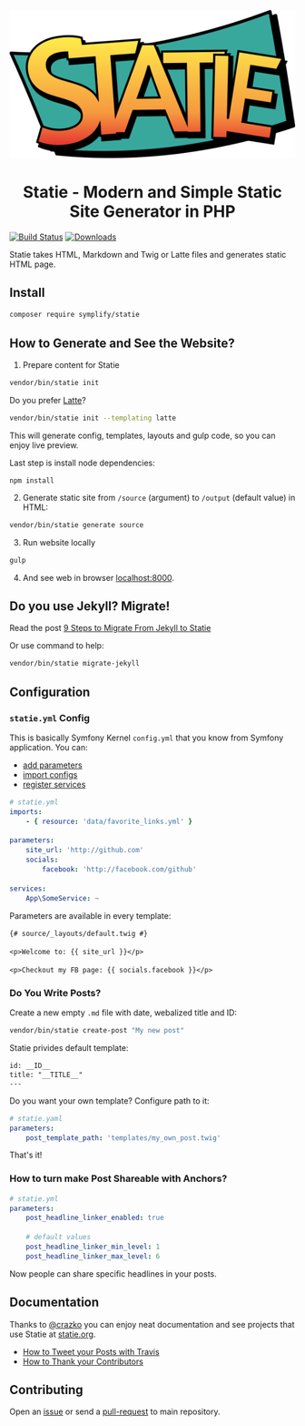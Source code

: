 <p align="center">
    <img src="docs/logo.svg">
</p>

<h1 align="center">Statie - Modern and Simple Static Site Generator in PHP</h1>

[![Build Status](https://img.shields.io/travis/Symplify/Statie/master.svg?style=flat-square)](https://travis-ci.org/Symplify/Statie)
[![Downloads](https://img.shields.io/packagist/dt/symplify/statie.svg?style=flat-square)](https://packagist.org/packages/symplify/statie/stats)

Statie takes HTML, Markdown and Twig or Latte files and generates static HTML page.

## Install

```bash
composer require symplify/statie
```

## How to Generate and See the Website?

1. Prepare content for Statie

```bash
vendor/bin/statie init
```

Do you prefer [Latte](https://github.com/nette/latte)?

```bash
vendor/bin/statie init --templating latte
```

This will generate config, templates, layouts and gulp code, so you can enjoy live preview.

Last step is install node dependencies:

```
npm install
```

2. Generate static site from `/source` (argument) to `/output` (default value) in HTML:

```bash
vendor/bin/statie generate source
```

3. Run website locally

```bash
gulp
```

4. And see web in browser [localhost:8000](http://localhost:8000).

## Do you use Jekyll? Migrate!

Read the post [9 Steps to Migrate From Jekyll to Statie](https://www.tomasvotruba.cz/blog/2019/01/10/9-steps-to-migrate-from-jekyll-to-statie/)

Or use command to help:

```bash
vendor/bin/statie migrate-jekyll
```

## Configuration

### `statie.yml` Config

This is basically Symfony Kernel `config.yml` that you know from Symfony application. You can:

- [add parameters](https://symfony.com/doc/current/service_container/parameters.html)
- [import configs](http://symfony.com/doc/current/service_container/import.html)
- [register services](https://symfony.com/doc/current/service_container.html)

```yaml
# statie.yml
imports:
    - { resource: 'data/favorite_links.yml' }

parameters:
    site_url: 'http://github.com'
    socials:
        facebook: 'http://facebook.com/github'

services:
    App\SomeService: ~
```

Parameters are available in every template:

```twig
{# source/_layouts/default.twig #}

<p>Welcome to: {{ site_url }}</p>

<p>Checkout my FB page: {{ socials.facebook }}</p>
```

### Do You Write Posts?

Create a new empty `.md` file with date, webalized title and ID:

```bash
vendor/bin/statie create-post "My new post"
```

Statie privides default template:

```twig
id: __ID__
title: "__TITLE__"
---

```

Do you want your own template? Configure path to it:

```yaml
# statie.yaml
parameters:
    post_template_path: 'templates/my_own_post.twig'
```

That's it!

### How to turn make Post Shareable with Anchors?

```yaml
# statie.yml
parameters:
    post_headline_linker_enabled: true

    # default values
    post_headline_linker_min_level: 1
    post_headline_linker_max_level: 6
```

Now people can share specific headlines in your posts.

## Documentation

Thanks to [@crazko](https://github.com/crazko) you can enjoy neat documentation and see projects that use Statie at [statie.org](https://www.statie.org).

- [How to Tweet your Posts with Travis](/docs/tweeting.md)
- [How to Thank your Contributors](/docs/gratitude.md)

## Contributing

Open an [issue](https://github.com/Symplify/Symplify/issues) or send a [pull-request](https://github.com/Symplify/Symplify/pulls) to main repository.
